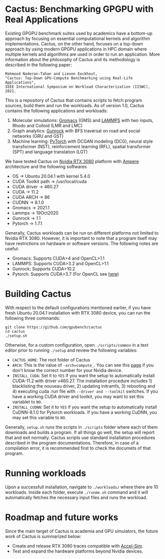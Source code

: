 # Cactus: Benchmarking GPGPU with Real Applications

Existing GPGPU benchmark suites used by academics have a bottom-up approach by focusing on essential computational kernels and algorithm implementations. Cactus, on the other hand, focuses on a top-down approach by using modern GPGPU applications in HPC domain where multiple kernels and algorithms are used in order to run an application. More information about the philosophy of Cactus and its methodology is described in the following paper:

```
Mahmood Naderan-Tahan and Lieven Eeckhout, 
"Cactus: Top-Down GPU-Compute Benchmarking using Real-Life Applications", 
IEEE International Symposium on Workload Characterization (IISWC), 2021.
```

This is a repository of Cactus that contains scripts to fetch program sources, build them and run the workloads. As of version 1.0, Cactus contains the following applications and workloads:

1) Molecular simulations: [Gromacs](http://www.gromacs.org/) (GMS) and [LAMMPS](https://www.lammps.org/) with two inputs, Rhodo and Colloid (LMR and LMC)
2) Graph analytics: [Gunrock](https://gunrock.github.io) with BFS traversal on road and social networks (GRU and GST)
3) Machine learning: [PyTorch](https://pytorch.org/) with DCGAN modeling (DCG), neural style transformer (NST), reinforcement learning (RFL), spatial transformer (SPT) and language translation (LGT)

We have tested Cactus on [Nvidia RTX 3080](https://www.nvidia.com/fr-be/geforce/graphics-cards/30-series/rtx-3080-3080ti/) platform with [Ampere](https://www.nvidia.com/content/PDF/nvidia-ampere-ga-102-gpu-architecture-whitepaper-v2.pdf) architecture and the following softwares

* OS                      ->      Ubuntu 20.04.1 with kernel 5.4.0
* CUDA Toolkit path       ->      /usr/local/cuda
* CUDA driver             ->      460.27
* CUDA                    ->      11.2 
* CUDA ARCH               ->      86
* CUDNN                   ->      8.1.0
* Gromacs                 ->      2021.1
* Lammps                  ->      19Oct2020
* Gunrock                 ->      1.1
* Pytorch                 ->      1.7.1

Generally, Cactus workloads can be run on different platforms not limited to Nvidia RTX 3080. However, it is important to note that a program itself may have restrictions on hardware or software versions. The following notes are useful:

* Gromacs: Supports CUDA>4 and OpenCL>1.1
* LAMMPS: Supports CUDA>3.2 and OpenCL>1.1
* Gunrock: Supports CUDA>10.2
* Pytorch: Supports CUDA>3.7 (For OpenCL see [here](https://github.com/pytorch/pytorch/issues/488))



# Building Cactus

With respect to the default configurations mentioned earlier, if you have fresh Ubuntu 20.04.1 installation with RTX 3080 device, you can run the following three commands:

```
git clone https://github.com/gpubench/cactus
cd cactus
./setup.sh
```

Otherwise, for a custom configuration, open `./scripts/common` in a text editor prior to running `./setup` and review the following variables:

* `CACTUS_HOME`: The root folder of Cactus
* `ARCH`: This is the value of `-arch=compute_`. You can see this [page](https://arnon.dk/tag/cuda-arch/) if you don't know the correct number for your Nvidia device.
* `INSTALL_CUDA`: Set it to `YES` if you want the setup to automatically install CUDA-11.2 with driver v460.27. The installation procedure includes 1) blacklisting the nouveau driver, 2) updating initramfs, 3) rebooting and 4) executing cuda .run file with `--driver and --toolkit` switches. If you have a working CUDA driver and toolkit, you may want to set this variablet to `NO`.
* `INSTALL_CUDNN`: Set it to `YES` if you want the setup to automatically install CuDNN-8.1.0 for Pytorch workloads. If you have a working CuDNN, you may set this variable to `NO`.

Generally, `setup.sh` runs the scripts in `./scripts` folder where each of them downloads and builds a program. If all things go well, the setup will report that and exit normally. Cactus scripts use standard installation procedures described in the program documentations. Therefore, in case of a compilation error, it is recommended first to check the documets of that program.

# Running workloads

Upon a successfull installation, navigate to `./workloads/` where there are 10 workloads. Inside each folder, execute `./runme.sh` command and it will automatically fetches the necessary input files and runs the workload.

# Roadmap and future works

Since the main target of Cactus is academia and GPU simulators, the future work of Cactus is summarized below:

* Create and release RTX 3080 traces compatible with [Accel-Sim](https://accel-sim.github.io/).
* Test and expand the hardware platforms beyond Nvidia devices.
